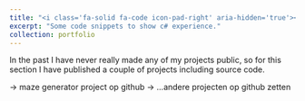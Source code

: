 ```yaml
---
title: "<i class='fa-solid fa-code icon-pad-right' aria-hidden='true'></i>Code snippets"
excerpt: "Some code snippets to show c# experience."
collection: portfolio
---
```


In the past I have never really made any of my projects public, so for this section I have published a couple of projects including source code.

-> maze generator project op github
-> ...andere projecten op github zetten